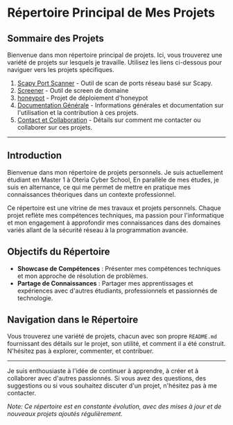 # Répertoire Principal de Mes Projets

## Sommaire des Projets
Bienvenue dans mon répertoire principal de projets. Ici, vous trouverez une variété de projets sur lesquels je travaille. Utilisez les liens ci-dessous pour naviguer vers les projets spécifiques.

1. [Scapy Port Scanner](/Scapy/) - Outil de scan de ports réseau basé sur Scapy.
2. [Screener](/Screener) - Outil de screen de domaine
3. [honeypot](/honeypot/) - Projet de déploiement d'honeypot
4. [Documentation Générale](#) - Informations générales et documentation sur l'utilisation et la contribution à ces projets.
5. [Contact et Collaboration](#) - Détails sur comment me contacter ou collaborer sur ces projets.

---

## Introduction
Bienvenue dans mon répertoire de projets personnels. Je suis actuellement étudiant en Master 1 à Oteria Cyber School, En parallèle de mes études, je suis en alternance, ce qui me permet de mettre en pratique mes connaissances théoriques dans un contexte professionnel.

Ce répertoire est une vitrine de mes travaux et projets personnels. Chaque projet reflète mes compétences techniques, ma passion pour l'informatique et mon engagement à approfondir mes connaissances dans des domaines variés allant de la sécurité réseau à la programmation avancée.

## Objectifs du Répertoire
- **Showcase de Compétences** : Présenter mes compétences techniques et mon approche de résolution de problèmes.
- **Partage de Connaissances** : Partager mes apprentissages et expériences avec d'autres étudiants, professionnels et passionnés de technologie.

## Navigation dans le Répertoire
Vous trouverez une variété de projets, chacun avec son propre `README.md` fournissant des détails sur le projet, son utilité, et comment il a été construit. N'hésitez pas à explorer, commenter, et contribuer.

---

Je suis enthousiaste à l'idée de continuer à apprendre, à créer et à collaborer avec d'autres passionnés. Si vous avez des questions, des suggestions ou si vous souhaitez discuter d'un projet, n'hésitez pas à me contacter.

*Note: Ce répertoire est en constante évolution, avec des mises à jour et de nouveaux projets ajoutés régulièrement.*



